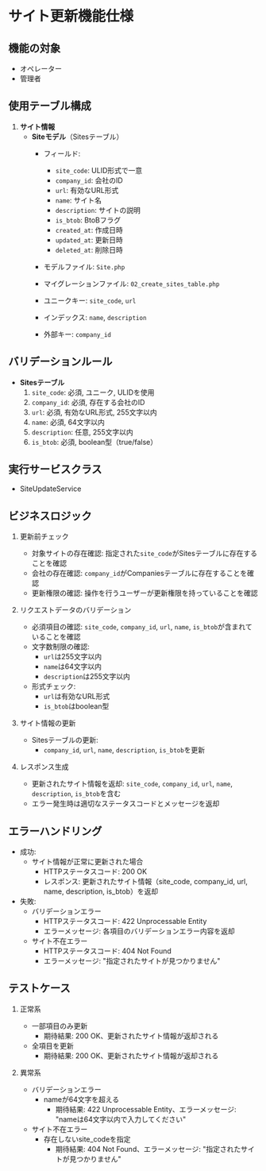 # サイト更新機能仕様

## 機能の対象
- オペレーター
- 管理者

## 使用テーブル構成
1. **サイト情報**
   - **Siteモデル**（Sitesテーブル）
     - フィールド:
       - `site_code`: ULID形式で一意
       - `company_id`: 会社のID
       - `url`: 有効なURL形式
       - `name`: サイト名
       - `description`: サイトの説明
       - `is_btob`: BtoBフラグ
       - `created_at`: 作成日時
       - `updated_at`: 更新日時
       - `deleted_at`: 削除日時

     - モデルファイル: `Site.php`
     - マイグレーションファイル: `02_create_sites_table.php`
     - ユニークキー: `site_code`, `url`
     - インデックス: `name`, `description`
     - 外部キー: `company_id`

## バリデーションルール
- **Sitesテーブル**
  1. `site_code`: 必須, ユニーク, ULIDを使用
  2. `company_id`: 必須, 存在する会社のID
  3. `url`: 必須, 有効なURL形式, 255文字以内
  4. `name`: 必須, 64文字以内
  5. `description`: 任意, 255文字以内
  6. `is_btob`: 必須, boolean型（true/false）

## 実行サービスクラス
- SiteUpdateService

## ビジネスロジック
1. 更新前チェック
   - 対象サイトの存在確認: 指定された`site_code`がSitesテーブルに存在することを確認
   - 会社の存在確認: `company_id`がCompaniesテーブルに存在することを確認
   - 更新権限の確認: 操作を行うユーザーが更新権限を持っていることを確認

2. リクエストデータのバリデーション
   - 必須項目の確認: `site_code`, `company_id`, `url`, `name`, `is_btob`が含まれていることを確認
   - 文字数制限の確認:
     - `url`は255文字以内
     - `name`は64文字以内
     - `description`は255文字以内
   - 形式チェック:
     - `url`は有効なURL形式
     - `is_btob`はboolean型

3. サイト情報の更新
   - Sitesテーブルの更新:
     - `company_id`, `url`, `name`, `description`, `is_btob`を更新

4. レスポンス生成
   - 更新されたサイト情報を返却: `site_code`, `company_id`, `url`, `name`, `description`, `is_btob`を含む
   - エラー発生時は適切なステータスコードとメッセージを返却

## エラーハンドリング
- 成功:
  - サイト情報が正常に更新された場合
    - HTTPステータスコード: 200 OK
    - レスポンス: 更新されたサイト情報（site_code, company_id, url, name, description, is_btob）を返却
- 失敗:
  - バリデーションエラー
    - HTTPステータスコード: 422 Unprocessable Entity
    - エラーメッセージ: 各項目のバリデーションエラー内容を返却
  - サイト不在エラー
    - HTTPステータスコード: 404 Not Found
    - エラーメッセージ: "指定されたサイトが見つかりません"

## テストケース
1. 正常系
   - 一部項目のみ更新
     - 期待結果: 200 OK、更新されたサイト情報が返却される
   - 全項目を更新
     - 期待結果: 200 OK、更新されたサイト情報が返却される

2. 異常系
   - バリデーションエラー
     - nameが64文字を超える
       - 期待結果: 422 Unprocessable Entity、エラーメッセージ: "nameは64文字以内で入力してください"
   - サイト不在エラー
     - 存在しないsite_codeを指定
       - 期待結果: 404 Not Found、エラーメッセージ: "指定されたサイトが見つかりません" 
